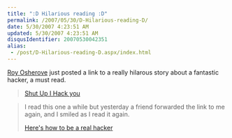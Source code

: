 ```yaml
---
title: ":D Hilarious reading :D"
permalink: /2007/05/30/D-Hilarious-reading-D/
date: 5/30/2007 4:23:51 AM
updated: 5/30/2007 4:23:51 AM
disqusIdentifier: 20070530042351
alias:
 - /post/D-Hilarious-reading-D.aspx/index.html
---
```

[Roy Osherove](http://weblogs.asp.net/rosherove/) just posted a link to a really hilarous story about a fantastic hacker, a must read.

> [Shut Up I Hack you](http://weblogs.asp.net/rosherove/archive/2007/05/29/shut-up-i-hack-you.aspx)
<!-- more -->
> 
> I read this one a while but yesterday a friend forwarded the link to me again, and I smiled as I read it again.
> 
> [Here's how to be a real hacker](http://www.electric-escape.net/node/1475)
